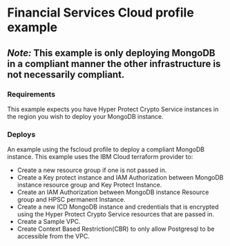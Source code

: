 # Financial Services Cloud profile example

## *Note:* This example is only deploying MongoDB in a compliant manner the other infrastructure is not necessarily compliant.

### Requirements
This example expects you have Hyper Protect Crypto Service instances in the region you wish to deploy your MongoDB instance.

### Deploys
An example using the fscloud profile to deploy a compliant MongoDB instance. This example uses the IBM Cloud terraform provider to:

- Create a new resource group if one is not passed in.
- Create a Key protect instance and IAM Authorization between MongoDB instance resource group and Key Protect Instance.
- Create an IAM Authorization between MongoDB instance Resource group and HPSC permanent Instance.
- Create a new ICD MongoDB instance and credentials that is encrypted using the Hyper Protect Crypto Service resources that are passed in.
- Create a Sample VPC.
- Create Context Based Restriction(CBR) to only allow Postgresql to be accessible from the VPC.

